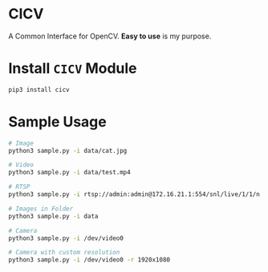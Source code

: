 # CICV
A Common Interface for OpenCV. **Easy to use** is my purpose.

# Install `CICV` Module
```bash
pip3 install cicv
```

# Sample Usage
```bash
# Image
python3 sample.py -i data/cat.jpg

# Video
python3 sample.py -i data/test.mp4

# RTSP
python3 sample.py -i rtsp://admin:admin@172.16.21.1:554/snl/live/1/1/n

# Images in Folder 
python3 sample.py -i data

# Camera
python3 sample.py -i /dev/video0

# Camera with custom resolution
python3 sample.py -i /dev/video0 -r 1920x1080

```

